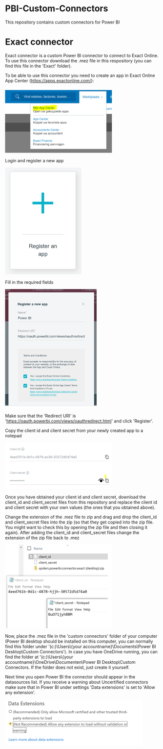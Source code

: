 # PBI-Custom-Connectors
This repository contains custom connectors for Power BI

# Exact connector 

Exact connector is a custom Power BI connector to connect to Exact Online. To use this connector download the .mez file in this respository (you can find this file in the 'Exact' folder). 

To be able to use this connector you need to create an app in Exact Online App Center (https://apps.exactonline.com/):

<img src="https://github.com/Robert1976/PBI-Custom-Connectors/blob/master/Exact/Resources/exact1.PNG" width="350" >

Login and register a new app

<img src="https://github.com/Robert1976/PBI-Custom-Connectors/blob/master/Exact/Resources/exact2.PNG" width="250" >

Fill in the required fields

<img src="https://github.com/Robert1976/PBI-Custom-Connectors/blob/master/Exact/Resources/exact3.PNG" width="300" >

Make sure that the 'Redirect URI' is 'https://oauth.powerbi.com/views/oauthredirect.html' and click 'Register'.

Copy the client id and client secret from your newly created app to a notepad

<img src="https://github.com/Robert1976/PBI-Custom-Connectors/blob/master/Exact/Resources/exact4.PNG" width="350" >

Once you have obtained your client id and client secret, download the client_id and client_secret files from this repository and replace the client id and client secret with your own values (the ones that you obtained above).

Change the extension of the .mez file to zip and drag and drop the client_id and client_secret files into the zip (so that they get copied into the zip file. You might want to check this by opening the zip file and then closing it again). After adding the client_id and client_secret files change the extension of the zip file back to .mez

<img src="https://github.com/Robert1976/PBI-Custom-Connectors/blob/master/Exact/Resources/exact5.png" width="350" >

Now, place the .mez file in the 'custom connectors' folder of your computer (Power BI desktop should be installed on this computer, you can normally find this folder under '(c:)\Users\\{your accountname}\Documents\Power BI Desktop\Custom Connectors'). In case you have OneDrive running, you can find the folder at '(c:)\Users\\{your accountname}\OneDrive\Documenten\Power BI Desktop\Custom Connectors. If the folder does not exist, just create it yourself.

Next time you open Power BI the connector should appear in the datasources list. If you receive a warning about Uncertified connectors make sure that in Power BI under settings 'Data extensions' is set to 'Allow any extension'.

<img src="https://github.com/Robert1976/PBI-Custom-Connectors/blob/master/Exact/Resources/exact6.PNG" width="450" >
